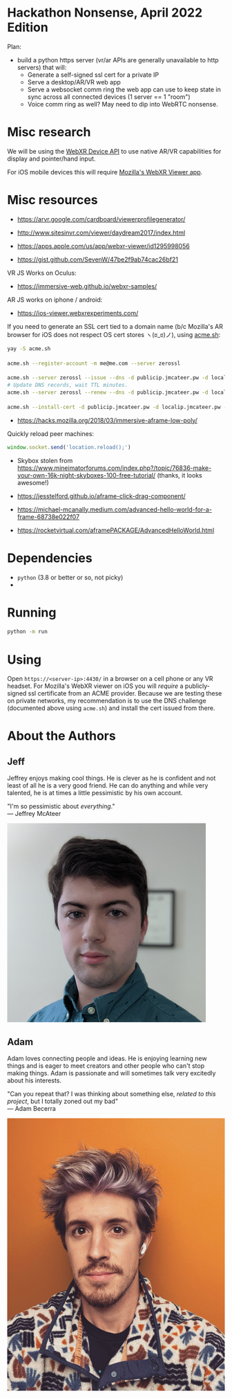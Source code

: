 
# Hackathon Nonsense, April 2022 Edition

Plan:
 - build a python https server (vr/ar APIs are generally unavailable to http servers) that will:
    - Generate a self-signed ssl cert for a private IP
    - Serve a desktop/AR/VR web app
    - Serve a websocket comm ring the web app can use to keep state in sync across all connected devices (1 server == 1 "room")
    - Voice comm ring as well? May need to dip into WebRTC nonsense.

# Misc research

We will be using the [WebXR Device API](https://www.w3.org/TR/webxr/) to use native AR/VR capabilities for display and pointer/hand input.

For iOS mobile devices this will require [Mozilla's WebXR Viewer app](https://apps.apple.com/us/app/webxr-viewer/id1295998056).


# Misc resources

 - https://arvr.google.com/cardboard/viewerprofilegenerator/
 - http://www.sitesinvr.com/viewer/daydream2017/index.html
 - https://apps.apple.com/us/app/webxr-viewer/id1295998056

 - https://gist.github.com/SevenW/47be2f9ab74cac26bf21

VR JS Works on Oculus:

 - https://immersive-web.github.io/webxr-samples/

AR JS works on iphone / android:

 - https://ios-viewer.webxrexperiments.com/

If you need to generate an SSL cert tied to a domain name (b/c Mozilla's AR browser for iOS does not respect OS cert stores ヽ(ಠ_ಠ)ノ), using [acme.sh](https://github.com/acmesh-official/acme.sh):

```bash
yay -S acme.sh

acme.sh --register-account -m me@me.com --server zerossl

acme.sh --server zerossl --issue --dns -d publicip.jmcateer.pw -d localip.jmcateer.pw --yes-I-know-dns-manual-mode-enough-go-ahead-please
# Update DNS records, wait TTL minutes.
acme.sh --server zerossl --renew --dns -d publicip.jmcateer.pw -d localip.jmcateer.pw --yes-I-know-dns-manual-mode-enough-go-ahead-please

acme.sh --install-cert -d publicip.jmcateer.pw -d localip.jmcateer.pw --cert-file ssl/just_server.crt --key-file ssl/server.key --fullchain-file ssl/server.crt

```


 - https://hacks.mozilla.org/2018/03/immersive-aframe-low-poly/

Quickly reload peer machines:

```js
window.socket.send('location.reload();')
````

 - Skybox stolen from https://www.mineimatorforums.com/index.php?/topic/76836-make-your-own-16k-night-skyboxes-100-free-tutorial/ (thanks, it looks awesome!)

 - https://jesstelford.github.io/aframe-click-drag-component/

 - https://michael-mcanally.medium.com/advanced-hello-world-for-a-frame-68738e022f07
 - https://rocketvirtual.com/aframePACKAGE/AdvancedHelloWorld.html


# Dependencies

 - `python` (3.8 or better or so, not picky)
 - 


# Running

```bash
python -m run
```


# Using

Open `https://<server-ip>:4430/` in a browser on a cell phone or any VR headset. For Mozilla's WebXR viewer on iOS you will _require_ a publicly-signed ssl certificate from an ACME provider. Because we are testing these on private networks, my recommendation is to use the DNS challenge (documented above using `acme.sh`) and install the cert issued from there.

# About the Authors


## Jeff

Jeffrey enjoys making cool things. He is clever as he is confident and not least of all he is a very good friend. He can do anything and while very talented, he is at times a little pessimistic by his own account.

"I'm so pessimistic about *everything*."  
&mdash; Jeffrey McAteer

![Image of Jeff](www/imgs/jeff.png)

## Adam

Adam loves connecting people and ideas. He is enjoying learning new things and is eager to meet creators and other people who can't stop making things. Adam is passionate and will sometimes talk very excitedly about his interests. 

"Can you repeat that? I was thinking about something else, *related to this project*, but I totally zoned out my bad"  
&mdash; Adam Becerra

![Image of Adam](www/imgs/adam.jpg)
